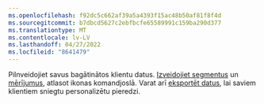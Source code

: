 ```yaml
---
ms.openlocfilehash: f92dc5c662af39a5a4393f15ac48b50af81f8f4d
ms.sourcegitcommit: b7dbcd5627c2ebfbcfe65589991c159ba290d377
ms.translationtype: MT
ms.contentlocale: lv-LV
ms.lasthandoff: 04/27/2022
ms.locfileid: "8641479"
---
```

Pilnveidojiet savus bagātinātos klientu datus. [Izveidojiet segmentus](../segments.md) un [mērījumus](../measures.md), atlasot ikonas komandjoslā. Varat arī [eksportēt datus](../export-destinations.md), lai saviem klientiem sniegtu personalizētu pieredzi.